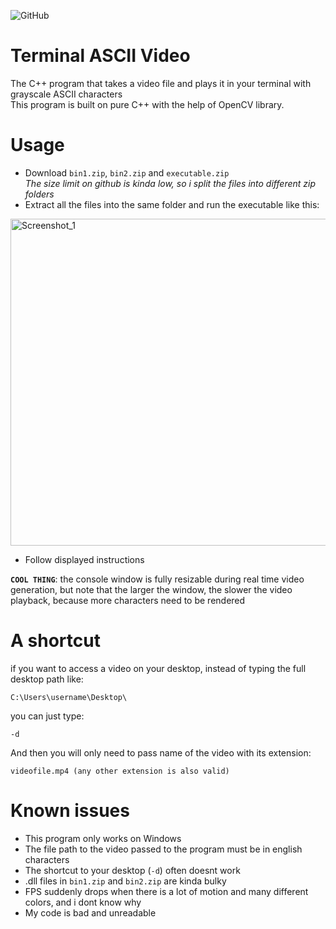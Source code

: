 ![GitHub](https://img.shields.io/github/license/hunar4321/life_code)
# Terminal ASCII Video
The C++ program that takes a video file and plays it in your terminal with grayscale ASCII characters\
This program is built on pure C++ with the help of OpenCV library.
# Usage
- Download `bin1.zip`, `bin2.zip` and `executable.zip`\
_The size limit on github is kinda low, so i split the files into different zip folders_
- Extract all the files into the same folder and run the executable like this:
<img width="523" alt="Screenshot_1" src="https://user-images.githubusercontent.com/108870368/232514678-c9d7df83-4f79-429a-bdc3-889626971b04.png">

- Follow displayed instructions

**`COOL THING`**: the console window is fully resizable during real time video generation, but note that the larger the window, the slower the video playback, because more characters need to be rendered
# A shortcut
if you want to access a video on your desktop, instead of typing the full desktop path like:
```
C:\Users\username\Desktop\
```
you can just type:
```
-d
```
And then you will only need to pass name of the video with its extension:
```
videofile.mp4 (any other extension is also valid)
```
# Known issues
- This program only works on Windows
- The file path to the video passed to the program must be in english characters
- The shortcut to your desktop (`-d`) often doesnt work
- .dll files in `bin1.zip` and `bin2.zip` are kinda bulky
- FPS suddenly drops when there is a lot of motion and many different colors, and i dont know why
- My code is bad and unreadable
